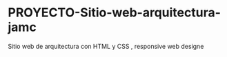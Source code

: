# PROYECTO-Sitio-web-arquitectura-jamc
Sitio web de arquitectura con HTML y CSS , responsive web designe 
